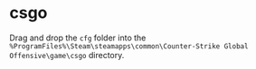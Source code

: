 # csgo

Drag and drop the `cfg` folder into the `%ProgramFiles%\Steam\steamapps\common\Counter-Strike Global Offensive\game\csgo` directory.
